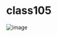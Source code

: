 # class105

![image](https://user-images.githubusercontent.com/63299443/116225784-dfa0d500-a76f-11eb-931d-3ef5a64af08b.png)
